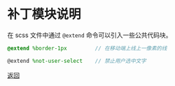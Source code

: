 # 补丁模块说明

在 scss 文件中通过 ```@extend``` 命令可以引入一些公共代码块。

```scss
@extend %border-1px 		// 在移动端上线上一像素的线

@extend %not-user-select 	// 禁止用户选中文字
```

[返回](./doc.md)